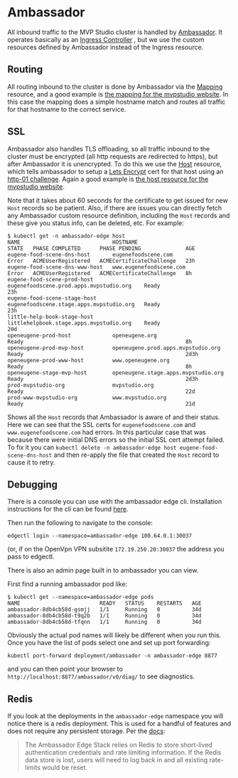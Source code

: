 # Ambassador

All inbound traffic to the MVP Studio cluster is handled by [Ambassador](https://www.getambassador.io/).
It operates basically as an 
[Ingress Controller](https://kubernetes.io/docs/concepts/services-networking/ingress-controllers/)
, but we use the custom resources defined by Ambassador instead of the Ingress resource.

## Routing

All routing inbound to the cluster is done by Ambassador via the 
[Mapping](https://www.getambassador.io/docs/latest/topics/using/intro-mappings/) 
resource, and a good example is 
[the mapping for the mvpstudio website](../running/ambassador-edge/routing/mvpstudio-org/prod.yml). 
In this case the mapping does a simple hostname match and routes all traffic for that hostname to the correct service.

## SSL

Ambassador also handles TLS offloading, so all traffic inbound to the cluster must be encrypted (all http requests 
are redirected to https), but after Ambassador it is unencrypted. To do this we use the 
[Host](https://www.getambassador.io/docs/latest/topics/running/host-crd/) resource, which tells ambassador to setup 
a [Lets Encrypt](https://letsencrypt.org/) cert for that host using an 
[http-01 challenge](https://letsencrypt.org/docs/challenge-types/#http-01-challenge). 
Again a good example is 
[the host resource for the mvpstudio website]((../running/ambassador-edge/routing/mvpstudio-org/prod.yml)).

Note that it takes about 60 seconds for the certificate to get issued for new `Host` records so be patient. Also,
if there are issues you can directly fetch any Ambassador custom resource definition, including the `Host` records and
these give you status info, can be deleted, etc. For example:

```
$ kubectl get -n ambassador-edge host
NAME                             HOSTNAME                                   STATE   PHASE COMPLETED      PHASE PENDING              AGE
eugene-food-scene-dns-host       eugenefoodscene.com                        Error   ACMEUserRegistered   ACMECertificateChallenge   23h
eugene-food-scene-dns-www-host   www.eugenefoodscene.com                    Error   ACMEUserRegistered   ACMECertificateChallenge   8h
eugene-food-scene-prod-host      eugenefoodscene.prod.apps.mvpstudio.org    Ready                                                   23h
eugene-food-scene-stage-host     eugenefoodscene.stage.apps.mvpstudio.org   Ready                                                   23h
little-help-book-stage-host      littlehelpbook.stage.apps.mvpstudio.org    Ready                                                   20d
openeugene-prod-host             openeugene.org                             Ready                                                   8h
openeugene-prod-mvp-host         openeugene.prod.apps.mvpstudio.org         Ready                                                   2d3h
openeugene-prod-www-host         www.openeugene.org                         Ready                                                   8h
openeugene-stage-mvp-host        openeugene.stage.apps.mvpstudio.org        Ready                                                   2d3h
prod-mvpstudio-org               mvpstudio.org                              Ready                                                   22d
prod-www-mvpstudio-org           www.mvpstudio.org                          Ready                                                   21d
```

Shows all the `Host` records that Ambassador is aware of and their status. Here we can see that the SSL certs for
`eugenefoodscene.com` and `www.eugenefoodscene.com` had errors. In this particular case that was because there were
initial DNS errors so the initial SSL cert attempt failed. To fix it you can `kubectl delete -n ambassador-edge host
eugene-food-scene-dns-host` and then re-apply the file that created the `Host` record to cause it to retry.


## Debugging

There is a console you can use with the ambassador edge cli.
Installation instructions for the cli can be found 
[here](https://www.getambassador.io/docs/latest/topics/using/edgectl/edge-control/#installing-edge-control).


Then run the following to navigate to the console:
```
edgectl login --namespace=ambassador-edge 100.64.0.1:30037 
```

(or, if on the OpenVpn VPN subsitite `172.19.250.20:30037` the address you pass to edgectl.

There is also an admin page built in to ambassador you can view.

First find a running ambassador pod like:
```
$ kubectl get --namespace=ambassador-edge pods
NAME                         READY   STATUS    RESTARTS   AGE
ambassador-8db4cb58d-gsmjj   1/1     Running   0          34d
ambassador-8db4cb58d-t9q2b   1/1     Running   0          34d
ambassador-8db4cb58d-tfqnn   1/1     Running   0          34d
```

Obviously the actual pod names will likely be different when you run this. 
Once you have the list of pods select one and set up port forwarding:

```
kubectl port-forward deployment/ambassador -n ambassador-edge 8877
```

and you can then point your browser to `http://localhost:8877/ambassador/v0/diag/` to see diagnostics.

## Redis

If you look at the deployments in the `ambassador-edge` namespace you will notice there is a redis deployment.
This is used for a handful of features and does not require any persistent storage.
Per the [docs](https://www.getambassador.io/docs/1.3/topics/using/filters/oauth2/#redis):
> The Ambassador Edge Stack relies on Redis to store short-lived authentication credentials and rate limiting 
information. If the Redis data store is lost, users will need to log back in and all existing rate-limits would be 
reset.
